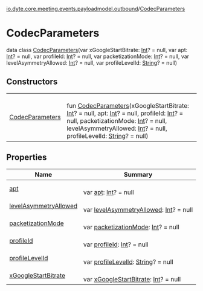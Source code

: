 [io.dyte.core.meeting.events.payloadmodel.outbound](../index.md)/[CodecParameters](index.md)

# CodecParameters


data class [CodecParameters](index.md)(var xGoogleStartBitrate: [Int](https://kotlinlang.org/api/latest/jvm/stdlib/kotlin/-int/index.html)? = null, var apt: [Int](https://kotlinlang.org/api/latest/jvm/stdlib/kotlin/-int/index.html)? = null, var profileId: [Int](https://kotlinlang.org/api/latest/jvm/stdlib/kotlin/-int/index.html)? = null, var packetizationMode: [Int](https://kotlinlang.org/api/latest/jvm/stdlib/kotlin/-int/index.html)? = null, var levelAsymmetryAllowed: [Int](https://kotlinlang.org/api/latest/jvm/stdlib/kotlin/-int/index.html)? = null, var profileLevelId: [String](https://kotlinlang.org/api/latest/jvm/stdlib/kotlin/-string/index.html)? = null)

## Constructors

| | |
|---|---|
| [CodecParameters](-codec-parameters.md) | <br/>fun [CodecParameters](-codec-parameters.md)(xGoogleStartBitrate: [Int](https://kotlinlang.org/api/latest/jvm/stdlib/kotlin/-int/index.html)? = null, apt: [Int](https://kotlinlang.org/api/latest/jvm/stdlib/kotlin/-int/index.html)? = null, profileId: [Int](https://kotlinlang.org/api/latest/jvm/stdlib/kotlin/-int/index.html)? = null, packetizationMode: [Int](https://kotlinlang.org/api/latest/jvm/stdlib/kotlin/-int/index.html)? = null, levelAsymmetryAllowed: [Int](https://kotlinlang.org/api/latest/jvm/stdlib/kotlin/-int/index.html)? = null, profileLevelId: [String](https://kotlinlang.org/api/latest/jvm/stdlib/kotlin/-string/index.html)? = null) |

## Properties

| Name | Summary |
|---|---|
| [apt](apt.md) | <br/>var [apt](apt.md): [Int](https://kotlinlang.org/api/latest/jvm/stdlib/kotlin/-int/index.html)? = null |
| [levelAsymmetryAllowed](level-asymmetry-allowed.md) | <br/>var [levelAsymmetryAllowed](level-asymmetry-allowed.md): [Int](https://kotlinlang.org/api/latest/jvm/stdlib/kotlin/-int/index.html)? = null |
| [packetizationMode](packetization-mode.md) | <br/>var [packetizationMode](packetization-mode.md): [Int](https://kotlinlang.org/api/latest/jvm/stdlib/kotlin/-int/index.html)? = null |
| [profileId](profile-id.md) | <br/>var [profileId](profile-id.md): [Int](https://kotlinlang.org/api/latest/jvm/stdlib/kotlin/-int/index.html)? = null |
| [profileLevelId](profile-level-id.md) | <br/>var [profileLevelId](profile-level-id.md): [String](https://kotlinlang.org/api/latest/jvm/stdlib/kotlin/-string/index.html)? = null |
| [xGoogleStartBitrate](x-google-start-bitrate.md) | <br/>var [xGoogleStartBitrate](x-google-start-bitrate.md): [Int](https://kotlinlang.org/api/latest/jvm/stdlib/kotlin/-int/index.html)? = null |
